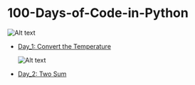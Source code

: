 # 100-Days-of-Code-in-Python

  <img
  src="https://user-images.githubusercontent.com/79809661/211611599-ba163a0a-80a6-4744-8d49-bda9e00734da.png"
  alt="Alt text"
  title="Optional title"
  style="display: inline-block; margin: 0 auto; max-width: 200px">
- [Day_1: Convert the Temperature](https://github.com/tahmina-07/100-Days-of-Code-in-Python/blob/main/Convert_Temperature.py)

  <img
  src="https://user-images.githubusercontent.com/79809661/211611690-c61809ba-ecff-4c6a-9755-d94518c500a6.png"
  alt="Alt text"
  title="Optional title"
  style="display: inline-block; margin: 0 auto; max-width: 300px">
- [Day_2: Two Sum](https://github.com/tahmina-07/100-Days-of-Code-in-Python/blob/main/Two%20Sum.py)
 

